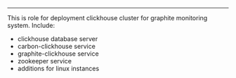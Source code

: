 ---
This is role for deployment clickhouse cluster for graphite monitoring system.
Include:
- clickhouse database server
- carbon-clickhouse service
- graphite-clickhouse service
- zookeeper service
- additions for linux instances
